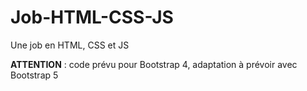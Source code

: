 # Job-HTML-CSS-JS

Une job en HTML, CSS et JS

**ATTENTION** : code prévu pour Bootstrap 4, adaptation à prévoir avec Bootstrap 5
